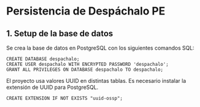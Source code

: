 # Persistencia de Despáchalo PE
## 1. Setup de la base de datos
Se crea la base de datos en PostgreSQL con los siguientes comandos SQL:
```postgresql
CREATE DATABASE despachalo;
CREATE USER despachalo WITH ENCRYPTED PASSWORD 'despachalo';
GRANT ALL PRIVILEGES ON DATABASE despachalo TO despachalo;
```

El proyecto usa valores UUID en distintas tablas. Es necesario instalar
la extensión de UUID para PostgreSQL.
```postgresql
CREATE EXTENSION IF NOT EXISTS "uuid-ossp";
```
